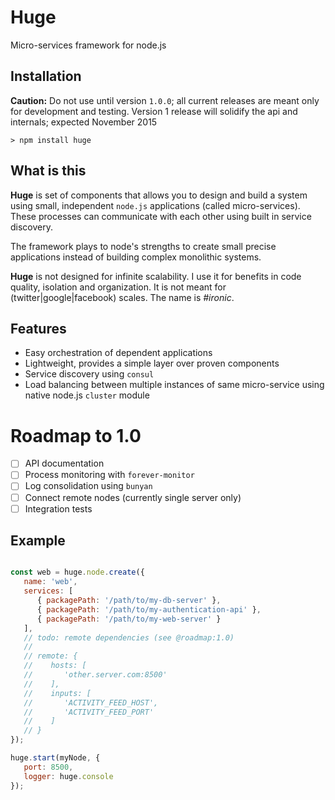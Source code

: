 # Huge
Micro-services framework for node.js

## Installation

**Caution:** Do not use until version `1.0.0`; all current releases are meant only for development and testing. Version 1 release will solidify the api and internals; expected November 2015

    > npm install huge

## What is this

**Huge** is set of components that allows you to design and build a system using small, independent `node.js` applications (called micro-services). These processes can communicate with each other using built in service discovery.

The framework plays to node's strengths to create small precise applications instead of building complex monolithic systems.

**Huge** is not designed for infinite scalability. I use it for benefits in code quality, isolation and organization. It is not meant for (twitter|google|facebook) scales. The name is _#ironic_.

## Features

* Easy orchestration of dependent applications
* Lightweight, provides a simple layer over proven components
* Service discovery using `consul`
* Load balancing between multiple instances of same micro-service using native node.js `cluster` module

# Roadmap to 1.0

* [ ] API documentation
* [ ] Process monitoring with `forever-monitor`
* [ ] Log consolidation using `bunyan`
* [ ] Connect remote nodes (currently single server only)
* [ ] Integration tests

## Example

```javascript

const web = huge.node.create({
   name: 'web',
   services: [
      { packagePath: '/path/to/my-db-server' },
      { packagePath: '/path/to/my-authentication-api' },
      { packagePath: '/path/to/my-web-server' }
   ],
   // todo: remote dependencies (see @roadmap:1.0)
   //
   // remote: {
   //    hosts: [
   //       'other.server.com:8500'
   //    ],
   //    inputs: [
   //       'ACTIVITY_FEED_HOST',
   //       'ACTIVITY_FEED_PORT'
   //    ]
   // }
});

huge.start(myNode, {
   port: 8500,
   logger: huge.console
});

```
